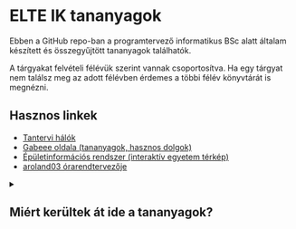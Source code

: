 # ELTE IK tananyagok

Ebben a GitHub repo-ban a programtervező informatikus BSc alatt általam készített és összegyűjtött tananyagok találhatók.

A tárgyakat felvételi félévük szerint vannak csoportosítva. Ha egy tárgyat nem találsz meg az adott félévben érdemes a többi félév könyvtárát is megnézni.

## Hasznos linkek
- [Tantervi hálók](https://www.inf.elte.hu/tantervihalok#Alapk%C3%A9pz%C3%A9s%20\(BSc,%202018-t%C3%B3l)
- [Gabeee oldala (tananyagok, hasznos dolgok)](https://abarbermate.web.elte.hu/gabeee)
- [Épületinformációs rendszer (interaktív egyetem térkép)](https://bis.elte.hu)
- [aroland03 órarendtervezője](https://aroland03.web.elte.hu/tanrend/orarend/)

<details>
  <summary>
    <h2>Miért kerültek át ide a tananyagok?</h2>
  </summary>
  Számomra sokkal kényelmesebb ide felrakni az anyagokat.
</details>
